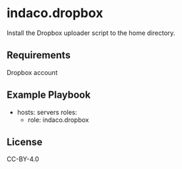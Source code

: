 indaco.dropbox
=========

Install the Dropbox uploader script to the home directory.

Requirements
------------

Dropbox account


Example Playbook
----------------

- hosts: servers
  roles:
     - role: indaco.dropbox

License
-------

CC-BY-4.0

